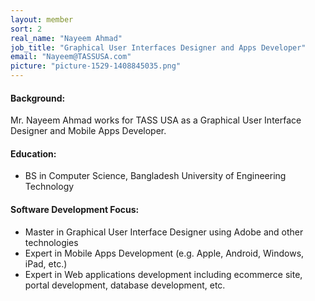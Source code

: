 ```yaml
---
layout: member
sort: 2
real_name: "Nayeem Ahmad"
job_title: "Graphical User Interfaces Designer and Apps Developer"
email: "Nayeem@TASSUSA.com"
picture: "picture-1529-1408845035.png"
---
```

#### Background:
Mr. Nayeem Ahmad works for TASS USA as a Graphical User Interface Designer and Mobile Apps Developer.

#### Education:
- BS in Computer Science, Bangladesh University of Engineering Technology

#### Software Development Focus:
- Master in Graphical User Interface Designer using Adobe and other technologies
- Expert in Mobile Apps Development (e.g. Apple, Android, Windows, iPad, etc.)
- Expert in Web applications development  including ecommerce site, portal development, database development, etc.